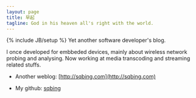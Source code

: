 ```yaml
---
layout: page
title: 早起
tagline: God in his heaven all's right with the world.
---
```

{% include JB/setup %}
Yet another software developer's blog.

I once developed for embbeded devices, mainly about wireless network probing and analysing. Now working at media transcoding and streaming related stuffs. 

- Another weblog: [http://sqbing.com](http://sqbing.com)

- My github: [sqbing](https://github.com/sqbing)
